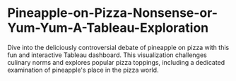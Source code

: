 # Pineapple-on-Pizza-Nonsense-or-Yum-Yum-A-Tableau-Exploration
Dive into the deliciously controversial debate of pineapple on pizza with this fun and interactive Tableau dashboard. This visualization challenges culinary norms and explores popular pizza toppings, including a dedicated examination of pineapple's place in the pizza world. 
